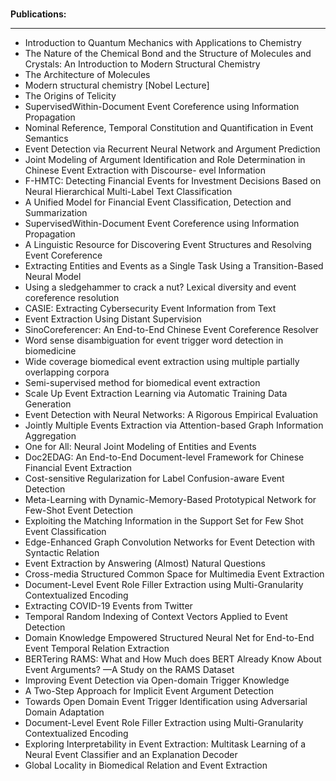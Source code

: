 </br>
<p><strong> Publications: </strong></p>
<hr>
<ul>


 <li><a target="_blank" href="https://github.com/manjunath5496/Linus-Pauling-Papers/blob/master/tst(92).pdf" style="text-decoration:none;">Introduction to Quantum Mechanics with Applications to Chemistry</a></li>
                            
 <li><a target="_blank" href="https://github.com/manjunath5496/Linus-Pauling-Papers/blob/master/tst(93).pdf" style="text-decoration:none;">The Nature of the Chemical Bond and the Structure of Molecules and Crystals: An Introduction to Modern Structural Chemistry</a></li>

<li><a target="_blank" href="https://github.com/manjunath5496/Linus-Pauling-Papers/blob/master/tst(94).pdf" style="text-decoration:none;">The Architecture of Molecules</a></li>

<li><a target="_blank" href="https://github.com/manjunath5496/Linus-Pauling-Papers/blob/master/tst(221).pdf" style="text-decoration:none;">Modern structural chemistry [Nobel Lecture]</a></li>                        
<li><a target="_blank" href="https://github.com/manjunath5496/Linus-Pauling-Papers/blob/main/l(1).pdf" style="text-decoration:none;">The Origins of Telicity</a></li>

 <li><a target="_blank" href="https://github.com/manjunath5496/Linus-Pauling-Papers/blob/main/l(2).pdf" style="text-decoration:none;">SupervisedWithin-Document Event Coreference using Information Propagation</a></li>

<li><a target="_blank" href="https://github.com/manjunath5496/Linus-Pauling-Papers/blob/main/l(3).pdf" style="text-decoration:none;">Nominal Reference, Temporal
Constitution and Quantification in Event Semantics</a></li>
 <li><a target="_blank" href="https://github.com/manjunath5496/Linus-Pauling-Papers/blob/main/l(4).pdf" style="text-decoration:none;">Event Detection via Recurrent Neural Network and Argument Prediction</a></li>                              
<li><a target="_blank" href="https://github.com/manjunath5496/Linus-Pauling-Papers/blob/main/l(5).pdf" style="text-decoration:none;">Joint Modeling of Argument Identification and Role Determination in Chinese Event Extraction with Discourse- evel Information</a></li>
<li><a target="_blank" href="https://github.com/manjunath5496/Linus-Pauling-Papers/blob/main/l(6).pdf" style="text-decoration:none;">F-HMTC: Detecting Financial Events for Investment Decisions Based on Neural Hierarchical Multi-Label Text Classification</a></li>
 <li><a target="_blank" href="https://github.com/manjunath5496/Linus-Pauling-Papers/blob/main/l(7).pdf" style="text-decoration:none;">A Unified Model for Financial Event Classification, Detection and Summarization</a></li>

 <li><a target="_blank" href="https://github.com/manjunath5496/Linus-Pauling-Papers/blob/main/l(8).pdf" style="text-decoration:none;"> SupervisedWithin-Document Event Coreference using Information Propagation </a></li>
   <li><a target="_blank" href="https://github.com/manjunath5496/Linus-Pauling-Papers/blob/main/l(9).pdf" style="text-decoration:none;">A Linguistic Resource for Discovering Event Structures and Resolving Event Coreference</a></li>
  
   
 <li><a target="_blank" href="https://github.com/manjunath5496/Linus-Pauling-Papers/blob/main/l(10).pdf" style="text-decoration:none;">Extracting Entities and Events as a Single Task Using a Transition-Based Neural Model</a></li>                              
<li><a target="_blank" href="https://github.com/manjunath5496/Linus-Pauling-Papers/blob/main/l(11).pdf" style="text-decoration:none;">Using a sledgehammer to crack a nut?
Lexical diversity and event coreference resolution</a></li>
<li><a target="_blank" href="https://github.com/manjunath5496/Linus-Pauling-Papers/blob/main/l(12).pdf" style="text-decoration:none;">CASIE: Extracting Cybersecurity Event Information from Text</a></li>
<li><a target="_blank" href="https://github.com/manjunath5496/Linus-Pauling-Papers/blob/main/l(13).pdf" style="text-decoration:none;">Event Extraction Using Distant Supervision</a></li>

<li><a target="_blank" href="https://github.com/manjunath5496/Linus-Pauling-Papers/blob/main/l(14).pdf" style="text-decoration:none;">SinoCoreferencer: An End-to-End Chinese Event Coreference Resolver</a></li>
                              
<li><a target="_blank" href="https://github.com/manjunath5496/Linus-Pauling-Papers/blob/main/l(15).pdf" style="text-decoration:none;">Word sense disambiguation for event trigger word detection in biomedicine</a></li>

<li><a target="_blank" href="https://github.com/manjunath5496/Linus-Pauling-Papers/blob/main/l(16).pdf" style="text-decoration:none;">Wide coverage biomedical event extraction using multiple partially overlapping corpora</a></li>

  <li><a target="_blank" href="https://github.com/manjunath5496/Linus-Pauling-Papers/blob/main/l(17).pdf" style="text-decoration:none;">Semi-supervised method for biomedical event extraction</a></li>   
  
<li><a target="_blank" href="https://github.com/manjunath5496/Linus-Pauling-Papers/blob/main/l(18).pdf" style="text-decoration:none;">Scale Up Event Extraction Learning via Automatic Training Data Generation</a></li> 

  
<li><a target="_blank" href="https://github.com/manjunath5496/Linus-Pauling-Papers/blob/main/l(19).pdf" style="text-decoration:none;">Event Detection with Neural Networks: A Rigorous Empirical Evaluation</a></li> 

<li><a target="_blank" href="https://github.com/manjunath5496/Linus-Pauling-Papers/blob/main/l(20).pdf" style="text-decoration:none;">Jointly Multiple Events Extraction via Attention-based Graph Information Aggregation</a></li>

<li><a target="_blank" href="https://github.com/manjunath5496/Linus-Pauling-Papers/blob/main/l(21).pdf" style="text-decoration:none;">One for All: Neural Joint Modeling of Entities and Events</a></li>
<li><a target="_blank" href="https://github.com/manjunath5496/Linus-Pauling-Papers/blob/main/l(22).pdf" style="text-decoration:none;">Doc2EDAG: An End-to-End Document-level Framework for Chinese Financial Event Extraction</a></li> 
 <li><a target="_blank" href="https://github.com/manjunath5496/Linus-Pauling-Papers/blob/main/l(23).pdf" style="text-decoration:none;">Cost-sensitive Regularization for Label Confusion-aware Event Detection</a></li> 
 

   <li><a target="_blank" href="https://github.com/manjunath5496/Linus-Pauling-Papers/blob/main/l(24).pdf" style="text-decoration:none;">Meta-Learning with Dynamic-Memory-Based Prototypical Network for Few-Shot Event Detection</a></li>
 
   <li><a target="_blank" href="https://github.com/manjunath5496/Linus-Pauling-Papers/blob/main/l(25).pdf" style="text-decoration:none;">Exploiting the Matching Information in the Support Set for Few Shot Event Classification</a></li>                              
 <li><a target="_blank" href="https://github.com/manjunath5496/Linus-Pauling-Papers/blob/main/l(26).pdf" style="text-decoration:none;">Edge-Enhanced Graph Convolution Networks for Event Detection with Syntactic Relation</a></li>
 <li><a target="_blank" href="https://github.com/manjunath5496/Linus-Pauling-Papers/blob/main/l(27).pdf" style="text-decoration:none;">Event Extraction by Answering (Almost) Natural Questions</a></li>
   
 
   <li><a target="_blank" href="https://github.com/manjunath5496/Linus-Pauling-Papers/blob/main/l(28).pdf" style="text-decoration:none;">Cross-media Structured Common Space for Multimedia Event Extraction</a></li>
 
   <li><a target="_blank" href="https://github.com/manjunath5496/Linus-Pauling-Papers/blob/main/l(29).pdf" style="text-decoration:none;">Document-Level Event Role Filler Extraction using Multi-Granularity Contextualized Encoding </a></li>                              

  <li><a target="_blank" href="https://github.com/manjunath5496/Linus-Pauling-Papers/blob/main/l(30).pdf" style="text-decoration:none;">Extracting COVID-19 Events from Twitter</a></li>
 
   <li><a target="_blank" href="https://github.com/manjunath5496/Linus-Pauling-Papers/blob/main/l(31).pdf" style="text-decoration:none;">Temporal Random Indexing of Context Vectors Applied to Event Detection</a></li> 
    <li><a target="_blank" href="https://github.com/manjunath5496/Linus-Pauling-Papers/blob/main/l(32).pdf" style="text-decoration:none;">Domain Knowledge Empowered Structured Neural Net for End-to-End Event Temporal Relation Extraction</a></li> 

   <li><a target="_blank" href="https://github.com/manjunath5496/Linus-Pauling-Papers/blob/main/l(33).pdf" style="text-decoration:none;">BERTering RAMS: What and How Much does BERT Already Know About Event Arguments? —A Study on the RAMS Dataset</a></li>                              

  <li><a target="_blank" href="https://github.com/manjunath5496/Linus-Pauling-Papers/blob/main/l(34).pdf" style="text-decoration:none;">Improving Event Detection via Open-domain Trigger Knowledge</a></li> 
 
  <li><a target="_blank" href="https://github.com/manjunath5496/Linus-Pauling-Papers/blob/main/l(35).pdf" style="text-decoration:none;">A Two-Step Approach for Implicit Event Argument Detection</a></li> 

  <li><a target="_blank" href="https://github.com/manjunath5496/Linus-Pauling-Papers/blob/main/l(36).pdf" style="text-decoration:none;">Towards Open Domain Event Trigger Identification using Adversarial Domain Adaptation</a></li> 
 
<li><a target="_blank" href="https://github.com/manjunath5496/Linus-Pauling-Papers/blob/main/l(37).pdf" style="text-decoration:none;">Document-Level Event Role Filler Extraction using Multi-Granularity Contextualized Encoding</a></li>
 <li><a target="_blank" href="https://github.com/manjunath5496/Linus-Pauling-Papers/blob/main/l(38).pdf" style="text-decoration:none;">Exploring Interpretability in Event Extraction: Multitask Learning of a Neural Event Classifier and an Explanation Decoder</a></li>
<li><a target="_blank" href="https://github.com/manjunath5496/Linus-Pauling-Papers/blob/main/l(39).pdf" style="text-decoration:none;">Global Locality in Biomedical Relation and Event Extraction</a></li>
 </ul>

</br>
